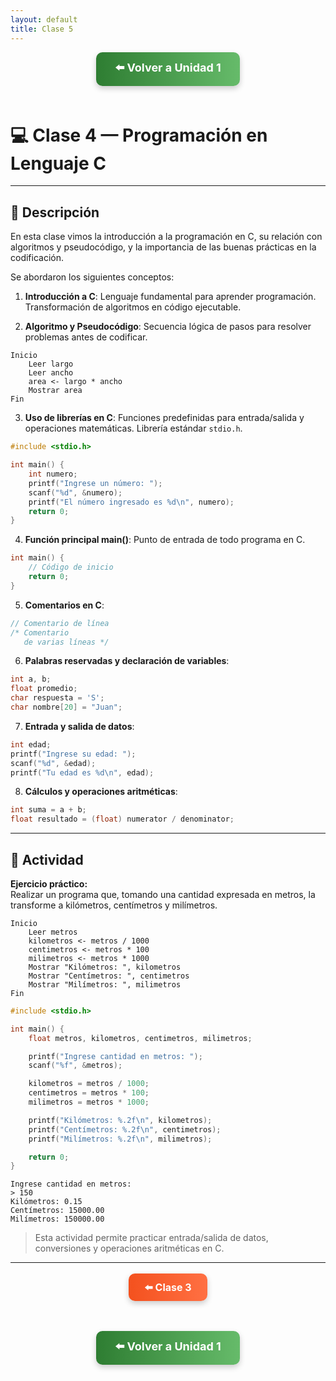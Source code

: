 ```yaml
---
layout: default
title: Clase 5
---
```


<div align="center">

<!-- Botón para volver a la Unidad 1 -->
<a href="../Unidad1" style="
    background: linear-gradient(90deg, #2E7D32, #66BB6A);
    color: white;
    padding: 12px 30px;
    text-decoration: none;
    font-size: 18px;
    font-weight: bold;
    border-radius: 10px;
    box-shadow: 0 4px 10px rgba(0,0,0,0.2);
    display: inline-block;
    margin-bottom: 20px;
">
⬅️ Volver a Unidad 1
</a>

</div>

# 💻 Clase 4 — Programación en Lenguaje C

---

## 📄 Descripción

En esta clase vimos la introducción a la programación en C, su relación con algoritmos y pseudocódigo, y la importancia de las buenas prácticas en la codificación.

Se abordaron los siguientes conceptos:

1. **Introducción a C**: Lenguaje fundamental para aprender programación. Transformación de algoritmos en código ejecutable.

2. **Algoritmo y Pseudocódigo**: Secuencia lógica de pasos para resolver problemas antes de codificar.

```pseudocode
Inicio
    Leer largo
    Leer ancho
    area <- largo * ancho
    Mostrar area
Fin
```

3. **Uso de librerías en C**: Funciones predefinidas para entrada/salida y operaciones matemáticas. Librería estándar `stdio.h`.

```c
#include <stdio.h>

int main() {
    int numero;
    printf("Ingrese un número: ");
    scanf("%d", &numero);
    printf("El número ingresado es %d\n", numero);
    return 0;
}
```

4. **Función principal main()**: Punto de entrada de todo programa en C.

```c
int main() {
    // Código de inicio
    return 0;
}
```

5. **Comentarios en C**:

```c
// Comentario de línea
/* Comentario
   de varias líneas */
```

6. **Palabras reservadas y declaración de variables**:

```c
int a, b;
float promedio;
char respuesta = 'S';
char nombre[20] = "Juan";
```

7. **Entrada y salida de datos**:

```c
int edad;
printf("Ingrese su edad: ");
scanf("%d", &edad);
printf("Tu edad es %d\n", edad);
```

8. **Cálculos y operaciones aritméticas**:

```c
int suma = a + b;
float resultado = (float) numerator / denominator;
```

---

## 🧩 Actividad

**Ejercicio práctico:**  
Realizar un programa que, tomando una cantidad expresada en metros, la transforme a kilómetros, centímetros y milímetros.

```pseudocode
Inicio
    Leer metros
    kilometros <- metros / 1000
    centimetros <- metros * 100
    milimetros <- metros * 1000
    Mostrar "Kilómetros: ", kilometros
    Mostrar "Centímetros: ", centimetros
    Mostrar "Milímetros: ", milimetros
Fin
```

```c
#include <stdio.h>

int main() {
    float metros, kilometros, centimetros, milimetros;

    printf("Ingrese cantidad en metros: ");
    scanf("%f", &metros);

    kilometros = metros / 1000;
    centimetros = metros * 100;
    milimetros = metros * 1000;

    printf("Kilómetros: %.2f\n", kilometros);
    printf("Centímetros: %.2f\n", centimetros);
    printf("Milímetros: %.2f\n", milimetros);

    return 0;
}
```

```terminal
Ingrese cantidad en metros:
> 150
Kilómetros: 0.15
Centímetros: 15000.00
Milímetros: 150000.00
```

> Esta actividad permite practicar entrada/salida de datos, conversiones y operaciones aritméticas en C.

---

<div align="center" style="display: flex; justify-content: center; gap: 20px; flex-wrap: wrap; margin-bottom: 20px;">

<!-- Botón Clase anterior -->
<a href="./Clase3_Presentacion_Herramientas" style="
    background: linear-gradient(90deg, #F4511E, #FF7043);
    color: white;
    padding: 12px 25px;
    text-decoration: none;
    font-size: 16px;
    font-weight: bold;
    border-radius: 10px;
    box-shadow: 0 4px 10px rgba(0,0,0,0.2);
    flex: 1;
    text-align: center;
">
⬅️ Clase 3
</a>

</div>

<div align="center">

<!-- Botón para volver a la Unidad 1 -->
<a href="../Unidad1" style="
    background: linear-gradient(90deg, #2E7D32, #66BB6A);
    color: white;
    padding: 12px 30px;
    text-decoration: none;
    font-size: 18px;
    font-weight: bold;
    border-radius: 10px;
    box-shadow: 0 4px 10px rgba(0,0,0,0.2);
    display: inline-block;
    margin-top: 20px;
">
⬅️ Volver a Unidad 1
</a>

</div>

